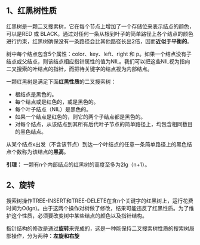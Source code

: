 ## 1、红黑树性质
红黑树是一颗二叉搜索树，它在每个节点上增加了一个存储位来表示结点的颜色，可以是RED 或 BLACK。通过对任何一条从根到叶子的简单路径上各个结点的颜色进行约束，红黑树确保没有一条路径会比其他路径长出2倍，因而**近似于平衡的**。

树中每个结点包含5个属性：color、key、left、right 和 p。如果一个结点没有子结点或父结点，则该结点相应指针属性的值为NIL。我们可以把这些NIL视为指向二叉搜索的叶结点的指针，而把待关键字的结点视为内部结点。

一颗红黑树是满足下面**红黑性质**的二叉搜索树：
* 根结点是黑色的。
* 每个结点或是红色的，或是黑色的。
* 每个叶子结点（NIL）是黑色的。
* 如果一个结点是红色的，则它的两个子结点都是黑色的。
* 对每个结点，从该结点到其所有后代叶子节点的简单路径上，均包含相同数目的黑色结点。

从某个结点x出发（不含该节点）到达一个叶结点的任意一条简单路径上的黑色结点个数称为该结点的**黑高**。

**引理：** 一颗有n个内部结点的红黑树的高度至多为2lg（n+1）。

## 2、旋转
搜索树操作TREE-INSERT和TREE-DELETE在含n个关键字的红黑树上，运行花费时间为O(lgn)。由于这两个操作对树做了修改，结果可能违反了红黑性质。为了维护这个性质，必须要改变树中某些结点的颜色以及指针结构。

指针结构的修改是通过**旋转**来完成的，这是一种能保持二叉搜索树性质的搜索树局部操作，分为两种：**左旋和右旋**
